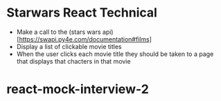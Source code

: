 # Starwars React Technical 

* Make a call to the (stars wars api)[https://swapi.py4e.com/documentation#films]
* Display a list of clickable movie titles
* When the user clicks each movie title they should be taken to a page that displays that chacters in that movie
# react-mock-interview-2
